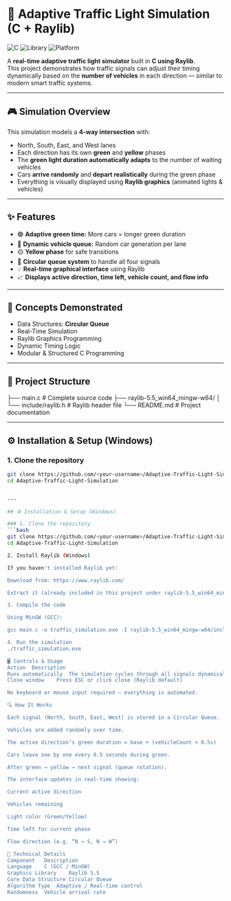 # 🚦 Adaptive Traffic Light Simulation (C + Raylib)

![C](https://img.shields.io/badge/Language-C-blue)
![Library](https://img.shields.io/badge/Graphics-Raylib-ff69b4)
![Platform](https://img.shields.io/badge/Platform-Windows-lightgrey)

A **real-time adaptive traffic light simulator** built in **C using Raylib**.  
This project demonstrates how traffic signals can adjust their timing dynamically based on the **number of vehicles** in each direction — similar to modern smart traffic systems.

---

## 🎮 Simulation Overview

This simulation models a **4-way intersection** with:
- North, South, East, and West lanes  
- Each direction has its own **green** and **yellow** phases  
- The **green light duration automatically adapts** to the number of waiting vehicles  
- Cars **arrive randomly** and **depart realistically** during the green phase  
- Everything is visually displayed using **Raylib graphics** (animated lights & vehicles)

---

## ✨ Features

- 🟢 **Adaptive green time:** More cars = longer green duration  
- 🚗 **Dynamic vehicle queue:** Random car generation per lane  
- 🟡 **Yellow phase** for safe transitions  
- 🔁 **Circular queue system** to handle all four signals  
- 💡 **Real-time graphical interface** using Raylib  
- 📈 **Displays active direction, time left, vehicle count, and flow info**

---

## 🧠 Concepts Demonstrated

- Data Structures: **Circular Queue**  
- Real-Time Simulation  
- Raylib Graphics Programming  
- Dynamic Timing Logic  
- Modular & Structured C Programming

---

## 📁 Project Structure

├── main.c # Complete source code
├── raylib-5.5_win64_mingw-w64/
│ └── include/raylib.h # Raylib header file
└── README.md # Project documentation


---

## ⚙️ Installation & Setup (Windows)

### 1. Clone the repository
```bash
git clone https://github.com/<your-username>/Adaptive-Traffic-Light-Simulation.git
cd Adaptive-Traffic-Light-Simulation


---

## ⚙️ Installation & Setup (Windows)

### 1. Clone the repository
```bash
git clone https://github.com/<your-username>/Adaptive-Traffic-Light-Simulation.git
cd Adaptive-Traffic-Light-Simulation

2. Install Raylib (Windows)

If you haven't installed Raylib yet:

Download from: https://www.raylib.com/

Extract it (already included in this project under raylib-5.5_win64_mingw-w64)

3. Compile the code

Using MinGW (GCC):

gcc main.c -o traffic_simulation.exe -I raylib-5.5_win64_mingw-w64/include -L raylib-5.5_win64_mingw-w64/lib -lraylib -lopengl32 -lgdi32 -lwinmm

4. Run the simulation
./traffic_simulation.exe

🖥️ Controls & Usage
Action	Description
Runs automatically	The simulation cycles through all signals dynamically
Close window	Press ESC or click close (Raylib default)

No keyboard or mouse input required — everything is automated.

🔍 How It Works

Each signal (North, South, East, West) is stored in a Circular Queue.

Vehicles are added randomly over time.

The active direction’s green duration = base + (vehicleCount × 0.5s)

Cars leave one by one every 0.5 seconds during green.

After green → yellow → next signal (queue rotation).

The interface updates in real-time showing:

Current active direction

Vehicles remaining

Light color (Green/Yellow)

Time left for current phase

Flow direction (e.g. “N → S, N → W”)

🧩 Technical Details
Component	Description
Language	C (GCC / MinGW)
Graphics Library	Raylib 5.5
Core Data Structure	Circular Queue
Algorithm Type	Adaptive / Real-time control
Randomness	Vehicle arrival rate
